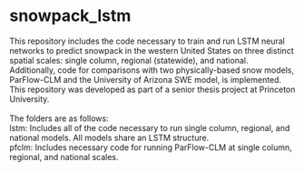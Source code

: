 # snowpack_lstm

This repository includes the code necessary to train and run LSTM neural networks to predict snowpack in the western United States on three distinct spatial scales: single column, regional (statewide), and national. Additionally, code for comparisons with two physically-based snow models, ParFlow-CLM and the University of Arizona SWE model, is implemented. This repository was developed as part of a senior thesis project at Princeton University. 
<br><br>
The folders are as follows: <br>
lstm: Includes all of the code necessary to run single column, regional, and national models. All models share an LSTM structure. <br>
pfclm: Includes necessary code for running ParFlow-CLM at single column, regional, and national scales. 
